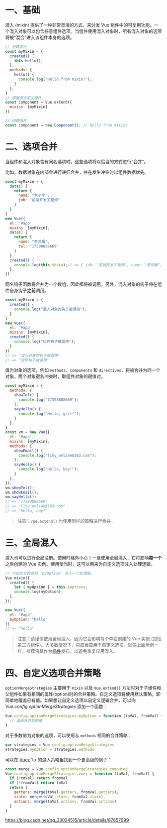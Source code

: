 # 一、基础

混入 (mixin) 提供了一种非常灵活的方式，来分发 Vue 组件中的可复用功能。一个混入对象可以包含任意组件选项。当组件使用混入对象时，所有混入对象的选项将被“混合”进入该组件本身的选项。

```js
// 创建混合
const myMixin = {
  created() {
    this.hello();
  },
  methods: {
    hello() {
      console.log("Hello from mixin!");
    }
  },
}
// 根据混合定义组件
const Component = Vue.extend({ 
  mixins: [myMixin]
})

// 创建组件
const component = new Component(); // Hello from mixin!
```

# 二、选项合并

当组件和混入对象含有同名选项时，这些选项将以恰当的方式进行“合并”。

比如，数据对象在内部会进行递归合并，并在发生冲突时以组件数据优先。

```js
const myMixin = {
  data() {
    return {
      name: "木子李",
      job: "前端开发工程师"
    }
  }
}
new Vue({
  el: '#app',
  mixins: [myMixin],
  data() {
    return {
      name: "李鸿耀",
      tel: "17398888669"
    }
  },
  created() {
    console.log(this.$data);// => { job: "前端开发工程师", name: "李鸿耀", tel: "17398888669"}
  },
})
```

同名钩子函数将合并为一个数组，因此都将被调用。另外，混入对象的钩子将在组件自身钩子**之前**调用。 
```js
const myMixin = {
  created() {
    console.log("混入对象的钩子被调用");
  }
}
new Vue({
  el: '#app',
  mixins: [myMixin],
  created() {
    console.log("组件钩子被调用");  
  }
})
// => "混入对象的钩子被调用"
// => "组件钩子被调用"
```

值为对象的选项，例如 `methods`、`components` 和 `directives`，将被合并为同一个对象。两个对象键名冲突时，取组件对象的键值对。

```js
const myMixin = {
  methods: {
    showTel() {
      console.log("17398888669");
    },
    sayHello() {
      console.log("Hello, gril!");
    }
  },
}
const vm = new Vue({
  el: '#app',
  mixins: [myMixin],
  methods: {
    showEmail() {
      console.log("lihy_online@163.com");
    },
    sayHello() {
      console.log("Hello, boy!");
    }
  },
});
vm.showTel();
vm.showEmail();
vm.sayHello();
// => "17398888669"
// => "lihy_online@163.com"
// => "Hello, boy!"
```

> 注意：`Vue.extend()` 也使用同样的策略进行合并。

# 三、全局混入

混入也可以进行全局注册。使用时格外小心！一旦使用全局混入，它将影响**每一个**之后创建的 Vue 实例。使用恰当时，这可以用来为自定义选项注入处理逻辑。

```js
// 为自定义的选项 'myOption' 注入一个处理器。
Vue.mixin({
  created() {
    let { myOption } = this.$options;
    console.log(myOption);
  },
});

new Vue({
  el: "#app",
  myOption: "hello"
})
// => "hello"
```

> 注意：请谨慎使用全局混入，因为它会影响每个单独创建的 Vue 实例 (包括第三方组件)。大多数情况下，只应当应用于自定义选项，就像上面示例一样。推荐将其作为[插件](https://cn.vuejs.org/v2/guide/plugins.html)发布，以避免重复应用混入。

# 四、自定义选项合并策略

`optionMergeStrategies`  主要用于 `mixin` 以及 `Vue.extend()` 方法时对于子组件和父组件如果有相同的属性(option)时的合并策略。自定义选项将使用默认策略，即简单地覆盖已有值。如果想让自定义选项以自定义逻辑合并，可以向 *Vue.config.optionMergeStrategies* 添加一个函数：

```js
Vue.config.optionMergeStrategies.myOption = function (toVal, fromVal) {
  // 返回合并后的值
}
```

对于多数值为对象的选项，可以使用与 `methods` 相同的合并策略：

```js
var strategies = Vue.config.optionMergeStrategies
strategies.myOption = strategies.methods
```

可以在 [Vuex](https://github.com/vuejs/vuex) 1.x 的混入策略里找到一个更高级的例子：

```js
const merge = Vue.config.optionMergeStrategies.computed
Vue.config.optionMergeStrategies.vuex = function (toVal, fromVal) {
  if (!toVal) return fromVal
  if (!fromVal) return toVal
  return {
    getters: merge(toVal.getters, fromVal.getters),
    state: merge(toVal.state, fromVal.state),
    actions: merge(toVal.actions, fromVal.actions)
  }
}
```

<https://blog.csdn.net/qq_33024515/article/details/87857999>





